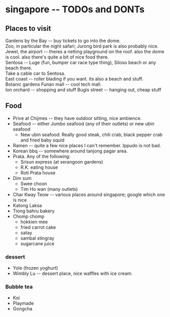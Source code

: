 # singapore -- TODOs and DONTs

## Places to visit
Gardens by the Bay -- buy tickets to go into the dome.  
Zoo, in particular the night safari; Jurong bird park is also probably nice.  
Jewel, the airport -- theres a netting playground on the roof. also the dome is cool. also there's quite a bit of nice food there.  
Sentosa -- Luge (fun, bumper car race type thing), Siloso beach or any beach there.  
Take a cable car to Sentosa.  
East coast -- roller blading if you want. its also a beach and stuff.  
Botanic gardens 
Funan mall -- cool tech mall.  
Ion orchard -- shopping and stuff
Bugis street -- hanging out, cheap stuff


## Food
- Prive at Chijmes -- they have outdoor sitting, nice ambience.    
- Seafood -- either Jumbo seafood (any of their outlets) or new ubin seafood    
    - New ubin seafood: Really good steak, chili crab, black pepper crab and fried baby squid
- Ramen -- quite a few nice places I can't remember. Ippudo is not bad.   
- Korean bbq -- somewhere around tanjong pagar area.  
- Prata. Any of the following:
    - Srisun express (at serangoon gardens)
    - R.K. eating house
    - Roti Prata house
- Dim sum
    - Swee choon 
    - Tim Ho wan (many outlets)
- Char Kway Teow -- various places around singapore; google which one is nice
- Katong Laksa
- Tiong bahru bakery
- Chomp chomp
    - hokkien mee
    - fried carrot cake
    - satay
    - sambal stingray
    - sugarcane juice

### dessert
- Yole (frozen yoghurt)
- Wimbly Lu -- dessert place, nice waffles with ice cream.  

### Bubble tea
- Koi
- Playmade
- Gongcha


